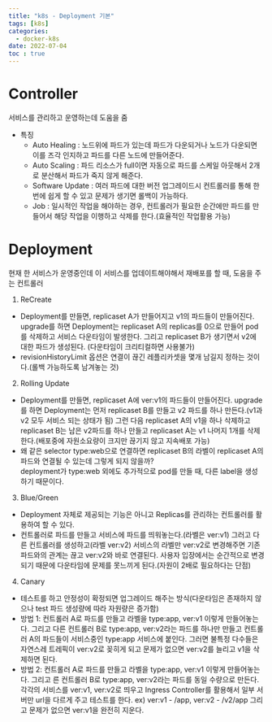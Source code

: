 ```yaml
---
title: "k8s - Deployment 기본"
tags: [k8s]
categories:
  - docker-k8s
date: 2022-07-04
toc : true
---
```


# Controller
서비스를 관리하고 운영하는데 도움을 줌
- 특징
    - Auto Healing : 노드위에 파드가 있는데 파드가 다운되거나 노드가 다운되면 이를 즈각 인지하고 파드를 다른 노드에 만들어준다.
    - Auto Scaling : 파드 리소스가 full이면 자동으로 파드를 스케일 아웃해서 2개로 분산해서 파드가 죽지 않게 해준다.
    - Software Update : 여러 파드에 대한 버전 업그레이드시 컨트롤러를 통해 한번에 쉽게 할 수 있고 문제가 생기면 롤백이 가능하다.
    - Job : 일시적인 작업을 해야하는 경우, 컨트롤러가 필요한 순간에만 파드를 만들어서 해당 작업을 이행하고 삭제를 한다.(효율적인 작업활용 가능)

# Deployment
현재 한 서비스가 운영중인데 이 서비스를 업데이트해야해서 재배포를 할 때, 도움을 주는 컨트롤러
1. ReCreate 
- Deployment를 만들면, replicaset A가 만들어지고 v1의 파드들이 만들어진다. upgrade를 하면 Deployment는 replicaset A의 replicas를 0으로 만들어 pod를 삭제하고 서비스 다운타임이 발생한다. 그리고 replicaset B가 생기면서 v2에 대한 파드가 생성된다. (다운타임이 크리티컬하면 사용불가)
- revisionHistoryLimit 옵션은 연결이 끊긴 레플리카셋을 몇개 남길지 정하는 것이다.(롤백 가능하도록 남겨놓는 것)

2. Rolling Update 
- Deployment를 만들면, replicaset A에 ver:v1의 파드들이 만들어진다. upgrade를 하면 Deployment는 먼저 replicaset B를 만들고 v2 파드를 하나 만든다.(v1과 v2 모두 서비스 되는 상태가 됨) 그런 다음 replicaset A의 v1을 하나 삭제하고 replicaset B는 남은 v2파드를 하나 만들고 replicaset A는 v1 나머지 1개를 삭제한다.(배포중에 자원소요량이 크지만 끊기지 않고 지속배포 가능)
- 왜 같은 selector type:web으로 연결하면 replicaset B의 라벨이 replicaset A의 파드와 연결될 수 있는데 그렇게 되지 않을까?  
deployment가 type:web 외에도 추가적으로 pod를 만들 때, 다른 label을 생성하기 때문이다.

3. Blue/Green 
- Deployment 자체로 제공되는 기능은 아니고 Replicas를 관리하는 컨트롤러를 활용하여 할 수 있다. 
- 컨트롤러로 파드를 만들고 서비스에 파드를 띄워놓는다.(라벨은 ver:v1) 그러고 다른 컨트롤러를 생성하고(라벨 ver:v2) 서비스의 라벨만 ver:v2로 변경해주면 기존 파드와의 관계는 끊고 ver:v2와 바로 연결된다. 사용자 입장에서는 순간적으로 변경되기 때문에 다운타임에 문제를 못느끼게 된다.(자원이 2배로 필요하다는 단점)

4. Canary
- 테스트를 하고 안정성이 확정되면 업그레이드 해주는 방식(다운타임은 존재하지 않으나 test 파드 생성량에 따라 자원량은 증가함)
- 방법 1: 컨트롤러 A로 파드를 만들고 라벨을 type:app, ver:v1 이렇게 만들어놓는다. 그리고 다른 컨트롤러 B로 type:app, ver:v2라는 파드를 하나만 만들고 컨트롤러 A의 파드들이 서비스중인 type:app 서비스에 붙인다. 그러면 불특정 다수들은 자연스레 트레픽이 ver:v2로 꽂히게 되고 문제가 없으면 ver:v2를 늘리고 v1을 삭제하면 된다.
- 방법 2: 컨트롤러 A로 파드를 만들고 라벨을 type:app, ver:v1 이렇게 만들어놓는다. 그리고 른 컨트롤러 B로 type:app, ver:v2라는 파드를 동일 수량으로 만든다.
각각의 서비스를 ver:v1, ver:v2로 띄우고 Ingress Controller를 활용해서 일부 서버만 url을 다르게 주고 테스트를 한다. ex) ver:v1 - /app, ver:v2 - /v2/app
그리고 문제가 없으면 ver:v1을 완전히 지운다.

